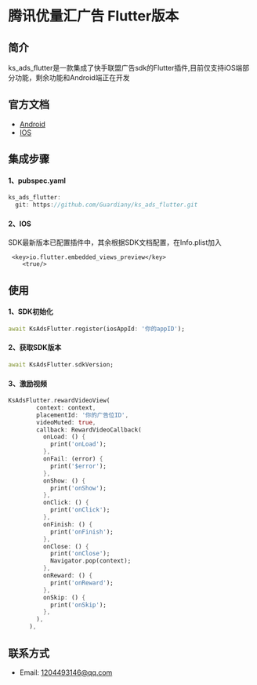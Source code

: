 # 腾讯优量汇广告 Flutter版本

## 简介
  ks_ads_flutter是一款集成了快手联盟广告sdk的Flutter插件,目前仅支持iOS端部分功能，剩余功能和Android端正在开发

## 官方文档
* [Android](https://static.yximgs.com/udata/pkg/KS-Android-KSAdSDk/doc/4701b963d40a77bc0f45fd71d30b57da44.pdf)
* [IOS](https://static.yximgs.com/udata/pkg/KSAdSDKTarGz/doc/ksadsdk-iOS-readme-ad-3.3.14.pdf)

## 集成步骤
#### 1、pubspec.yaml
```Dart
ks_ads_flutter:
  git: https://github.com/Guardiany/ks_ads_flutter.git
```

#### 2、IOS
SDK最新版本已配置插件中，其余根据SDK文档配置，在Info.plist加入
```
 <key>io.flutter.embedded_views_preview</key>
    <true/>
```

## 使用

#### 1、SDK初始化
```Dart
await KsAdsFlutter.register(iosAppId: '你的appID');
```
#### 2、获取SDK版本
```Dart
await KsAdsFlutter.sdkVersion;
```
#### 3、激励视频
```Dart
KsAdsFlutter.rewardVideoView(
        context: context,
        placementId: '你的广告位ID',
        videoMuted: true,
        callback: RewardVideoCallback(
          onLoad: () {
            print('onLoad');
          },
          onFail: (error) {
            print('$error');
          },
          onShow: () {
            print('onShow');
          },
          onClick: () {
            print('onClick');
          },
          onFinish: () {
            print('onFinish');
          },
          onClose: () {
            print('onClose');
            Navigator.pop(context);
          },
          onReward: () {
            print('onReward');
          },
          onSkip: () {
            print('onSkip');
          },
        ),
      ),
```

## 联系方式
* Email: 1204493146@qq.com
